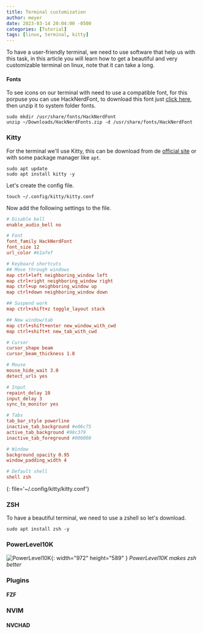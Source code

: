 ```yaml
---
title: Terminal customization
author: meyer
date: 2023-03-14 20:04:00 -0500
categories: [Tutorial]
tags: [linux, terminal, kitty]
---
```


To have a user-friendly terminal, we need to use software that help us with this task, in this article you will learn how to get a beautiful and very customizable terminal on linux, note that it can take a long.

#### Fonts

To see icons on our terminal with need to use a compatible font, for this porpuse you can use HackNerdFont, to download this font just [click here](https://about:blank), then unzip it to system folder fonts.

```shell
sudo mkdir /usr/share/fonts/HackNerdFont
unzip ~/Downloads/HackNerdFonts.zip -d /usr/share/fonts/HackNerdFont
```

### Kitty

For the terminal we'll use Kitty, this can be download from de [official site](https://sw.kovidgoyal.net/kitty/) or with some package manager like `apt`.
```shell
sudo apt update
sudo apt install kitty -y
```

Let's create the config file.

```shell
touch ~/.config/kitty/kitty.conf
```

Now add the following settings to the file.

```conf
# Disable bell
enable_audio_bell no

# Font
font_family HackNerdFont
font_size 12
url_color #61afef

# Keyboard shortcuts
## Move through windows
map ctrl+left neighboring_window left
map ctrl+right neighboring_window right
map ctrl+up neighboring_window up
map ctrl+down neighboring_window down

## Suspend work
map ctrl+shift+z toggle_layout stack

## New window/tab
map ctrl+shift+enter new_window_with_cwd
map ctrl+shift+t new_tab_with_cwd

# Cursor
cursor_shape beam
cursor_beam_thickness 1.8

# Mouse
mouse_hide_wait 3.0
detect_urls yes

# Input
repaint_delay 10
input_delay 3
sync_to_monitor yes

# Tabs
tab_bar_style powerline
inactive_tab_background #e06c75
active_tab_background #98c379
inactive_tab_foreground #000000

# Window
background_opacity 0.95
window_padding_width 4

# Default shell
shell zsh

```
{: file='~/.config/kitty/kitty.conf'}

### ZSH

To have a beautiful terminal, we need to use a zshell so let's download.

```shell
sudo apt install zsh -y
```

### PowerLevel10K

![PowerLevel10K](https://raw.githubusercontent.com/romkatv/powerlevel10k/powerlevel10k.png){: width="972" height="589" }
_PowerLevel10K makes zsh better_

### Plugins

#### FZF

### NVIM

#### NVCHAD
